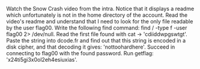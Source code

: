 Watch the Snow Crash video from the intra.
Notice that it displays a readme which unfortunately is not in the home directory of the account.
Read the video's readme and understand that I need to look for the only file readable by the user flag00.
Write the following find command: find / -type f -user flag00 2> /dev/null.
Read the first file found with cat -> 'cdiiddwpgswtgt'.
Paste the string into dcode.fr and find out that this string is encoded in a disk cipher, and that decoding it gives: 'nottoohardhere'.
Succeed in connecting to flag00 with the found password.
Run getflag: 'x24ti5gi3x0ol2eh4esiuxias'.
